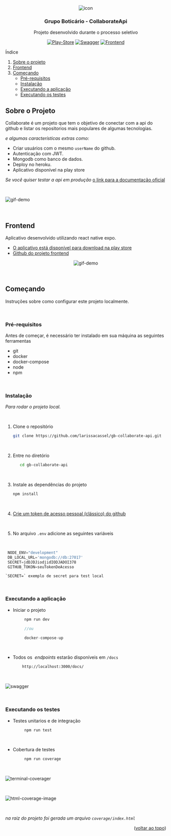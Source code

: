 <a name="readme-top"></a>

<!-- PROJECT LOGO -->
<br />
<div align="center">
 
 ![icon][icon]

  <h3 align="center"> Grupo Boticário  - CollaborateApi </h3>

  <p align="center">
    Projeto desenvolvido durante o processo seletivo
  </p>

[![Play-Store][Play-Store]][App-url]
[![Swagger][Swagger]][Swagger-url]
[![Frontend][React-Native]][Frontend-url]

</div>



<!-- TABLE OF CONTENTS -->
 <summary>Índice</summary>
  <ol>
    <li>
      <a href="#sobre-o-projeto">Sobre o projeto</a>
    </li>
     <li>
      <a href="#frontend">Frontend</a>
    </li>
    <li>
      <a href="#começando">Começando</a>
      <ul>
        <li><a href="#pré-requisitos">Pré-requisitos</a></li>
        <li><a href="#instalação">Instalação</a></li>
        <li><a href="#executando-a-aplicação">Executando a aplicação</a></li>
        <li><a href="#executando-os-testes">Executando os testes</a></li>
      </ul>
    </li>
  </ol>



<!-- ABOUT THE PROJECT -->
## Sobre o Projeto

Collaborate é um projeto que tem o objetivo de conectar com a api do github e listar os repositorios mais populares de algumas tecnologias.

_e algumas características extras como:_

* Criar usuários com o mesmo `userName` do github.
* Autenticação com JWT.
* Mongodb como banco de dados.
* Deploy no heroku.
* Aplicativo disponível na play store

_Se você quiser testar a api em produção_ [o link para a documentação oficial](https://gb-collaborate-api.herokuapp.com/docs/)

<br/>

![gif-demo][swagger-gif-demo]

<br/>

## Frontend

Aplicativo desenvolvido utilizando react native expo.

* [O aplicativo está disponível para download na play store](https://play.google.com/store/apps/details?id=com.larissacassel.gbcollaborate)
* [Github do projeto frontend](https://github.com/larissacassel/collaborate-frontend)

<div align="center">

   ![gif-demo][demo]

</div>

<br/>

<!-- GETTING STARTED -->
## Começando

Instruções sobre como configurar este projeto localmente. 

<br/>

### Pré-requisitos

Antes de começar, é necessário ter instalado em sua máquina as seguintes ferramentas

* git
* docker
* docker-compose
* node
* npm

<br/>

### Instalação

_Para rodar o projeto local._

<br/>

1. Clone o repositório
   ```sh
   git clone https://github.com/larissacassel/gb-collaborate-api.git
   ```
<br/>

2. Entre no diretório
   ```sh
      cd gb-collaborate-api
   ```
 
<br/>

3. Instale as dependências do projeto
   ```sh
   npm install
   ```

<br/>

4. [Crie um token de acesso pessoal (clássico) do github](https://docs.github.com/en/authentication/keeping-your-account-and-data-secure/creating-a-personal-access-token)

<br/>

5. No arquivo `.env` adicione as seguintes variáveis

<br/>

   ```js
    NODE_ENV="development"
    DB_LOCAL_URL='mongodb://db:27017'
    SECRET=jdDJDJiodjidIODJADOI378
    GITHUB_TOKON=seuTokenDeAcesso
   ```

    `SECRET=` exemplo de secret para test local


<br/>

<!-- USAGE EXAMPLES -->

### Executando a aplicação

* Iniciar o projeto

   ```js
        npm run dev

        //ou

        docker-compose-up
   ```

<br/>

* Todos os  _endpoints_ estarão disponíveis em `/docs`

    ```sh
        http://localhost:3000/docs/
    ```

<br/>
 
 ![swagger][endpoints-local-url]

<br/>

### Executando os testes

* Testes unitarios e de integração
   ```js
        npm run test
   ```
<br/>

* Cobertura de testes
   ```js
        npm run coverage
   ```

<br/>
  
![terminal-coverager][terminal-coverage]


<br/>
  
![html-coverage-image][coverage-image]

<br/>

_na raiz do projeto foi gerada um arquivo `coverage/index.html`_


<p align="right">(<a href="#readme-top">voltar ao topo</a>)</p>



<!-- MARKDOWN LINKS & IMAGES -->

<!-- TAGS -->
[Play-Store]:https://img.shields.io/badge/Google_Play-414141?style=for-the-badge&logo=google-play&logoColor=white
[Swagger]: https://img.shields.io/badge/-Swagger-%23Clojure?style=for-the-badge&logo=swagger&logoColor=white
[React-Native]: https://img.shields.io/badge/react_native-%2320232a.svg?style=for-the-badge&logo=react&logoColor=%2361DAFB

<!-- IMAGES -->
[endpoints-local-url]:https://raw.githubusercontent.com/larissacassel/gb-collaborate-api/main/.github/routes_swagger.png
[terminal-coverage]:https://raw.githubusercontent.com/larissacassel/gb-collaborate-api/main/.github/terminal_coverage.png
[coverage-image]:https://raw.githubusercontent.com/larissacassel/gb-collaborate-api/main/.github/coverage.png
[icon]:https://raw.githubusercontent.com/larissacassel/gb-collaborate-api/main/.github/gb_icon.png
[demo]:https://raw.githubusercontent.com/larissacassel/gb-collaborate-api/main/.github/demo.gif
[swagger-gif-demo]:https://raw.githubusercontent.com/larissacassel/gb-collaborate-api/main/.github/swagger_demo.gif


[Swagger-url]:https://gb-collaborate-api.herokuapp.com/docs/
[Frontend-url]:https://github.com/larissacassel/collaborate-frontend
[App-url]:https://play.google.com/store/apps/details?id=com.larissacassel.gbcollaborate
